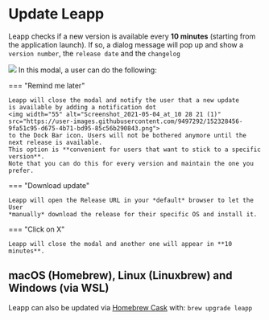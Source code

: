 # Update Leapp

Leapp checks if a new version is available every **10 minutes** (starting from the application launch). 
If so, a dialog message will pop up and show a `version number`, the `release date` and the `changelog`


![](../../images/screens/newuxui/update.png)
In this modal, a user can do the following:

=== "Remind me later"
    
    Leapp will close the modal and notify the user that a new update
    is available by adding a notification dot
    <img width="55" alt="Screenshot_2021-05-04_at_10 28 21 (1)" src="https://user-images.githubusercontent.com/9497292/152328456-9fa51c95-d675-4b71-bd95-85c56b290843.png"> 
    to the Dock Bar icon. Users will not be bothered anymore until the next release is available. 
    This option is **convenient for users that want to stick to a specific version**. 
    Note that you can do this for every version and maintain the one you prefer.


=== "Download update"

    Leapp will open the Release URL in your *default* browser to let the User 
    *manually* download the release for their specific OS and install it.


=== "Click on X"
    
    Leapp will close the modal and another one will appear in **10 minutes**.

## macOS (Homebrew), Linux (Linuxbrew) and Windows (via WSL)

Leapp can also be updated via [Homebrew Cask](https://brew.sh/) with:
`brew upgrade leapp`
